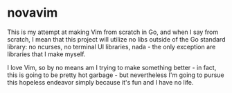 # novavim
This is my attempt at making Vim from scratch in Go, and when I say from scratch, I mean that this project will utilize no libs outside of the Go standard library: no ncurses, no terminal UI libraries, nada - the only exception are libraries that I make myself.

I love Vim, so by no means am I trying to make something better - in fact, this is going to be pretty hot garbage - but nevertheless I'm going to pursue this hopeless endeavor simply because it's fun and I have no life.

